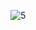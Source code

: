 ![5](https://user-images.githubusercontent.com/61566287/215220532-bbb5af42-0454-48c5-bca8-b205ce4d2186.PNG)

